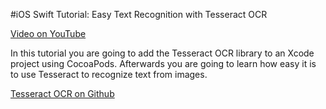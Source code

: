 #iOS Swift Tutorial: Easy Text Recognition with Tesseract OCR

[Video on YouTube](https://youtu.be/DTQ1z_8KXZo)

In this tutorial you are going to add the Tesseract OCR library to an Xcode project using CocoaPods. Afterwards you are going to learn how easy it is to use Tesseract to recognize text from images.

[Tesseract OCR on Github](https://github.com/gali8/Tesseract-OCR-iOS)


